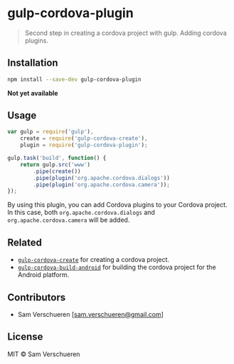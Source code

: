 # gulp-cordova-plugin

> Second step in creating a cordova project with gulp. Adding cordova plugins.

## Installation

```bash
npm install --save-dev gulp-cordova-plugin
```

**Not yet available**

## Usage

```JavaScript
var gulp = require('gulp'),
    create = require('gulp-cordova-create'),
    plugin = require('gulp-cordova-plugin');

gulp.task('build', function() {
    return gulp.src('www')
        .pipe(create())
        .pipe(plugin('org.apache.cordova.dialogs'))
        .pipe(plugin('org.apache.cordova.camera'));
});
```

By using this plugin, you can add Cordova plugins to your Cordova project. In this case, both ```org.apache.cordova.dialogs``` and
```org.apache.cordova.camera``` will be added.

## Related

- [`gulp-cordova-create`](https://github.com/SamVerschueren/gulp-cordova-create) for creating a cordova project.
- [`gulp-cordova-build-android`](https://github.com/SamVerschueren/gulp-cordova-build-android) for building the cordova project for the Android platform.

## Contributors

- Sam Verschueren [<sam.verschueren@gmail.com>]

## License

MIT © Sam Verschueren
